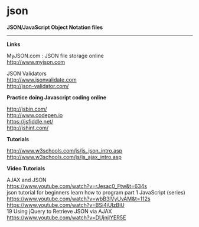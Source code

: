 # json
**JSON/JavaScript Object Notation files**

-----

**Links**

MyJSON.com : JSON file storage online  
http://www.myjson.com

JSON Validators  
http://www.jsonvalidate.com  
http://json-validator.com/

**Practice doing Javascript coding online**

http://jsbin.com/  
http://www.codepen.io  
https://jsfiddle.net/  
http://jshint.com/  

**Tutorials**

http://www.w3schools.com/js/js_json_intro.asp  
http://www.w3schools.com/js/js_ajax_intro.asp  

**Video Tutorials**

AJAX and JSON  
https://www.youtube.com/watch?v=rJesac0_Ftw&t=634s  
json tutorial for beginners learn how to program part 1 JavaScript (series)  
https://www.youtube.com/watch?v=wbB3lVyUvAM&t=112s  
https://www.youtube.com/watch?v=BSi4iUlzBiU  
19 Using jQuery to Retrieve JSON via AJAX  
https://www.youtube.com/watch?v=DUjnjlYER5E  








